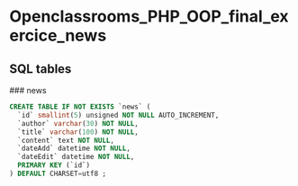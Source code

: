 # Openclassrooms_PHP_OOP_final_exercice_news

## SQL tables 

### news

```sql 
CREATE TABLE IF NOT EXISTS `news` (
  `id` smallint(5) unsigned NOT NULL AUTO_INCREMENT,
  `author` varchar(30) NOT NULL,
  `title` varchar(100) NOT NULL,
  `content` text NOT NULL,
  `dateAdd` datetime NOT NULL,
  `dateEdit` datetime NOT NULL,
  PRIMARY KEY (`id`)
) DEFAULT CHARSET=utf8 ;
```
